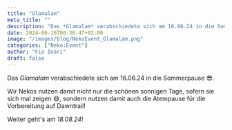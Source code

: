 ```yaml
---
title: "Glamalam"
meta_title: ""
description: "Das *Glamalam* verabschiedete sich am 16.06.24 in die Sommerpause"
date: 2024-06-16T00:38:47+02:00
image: "/images/blog/NekoEvent_Glamalam.png"
categories: ["Neko:Event"]
author: "Fio Inari"
draft: false
---
```


Das *Glamalam* verabschiedete sich am 16.06.24 in die Sommerpause :sunglasses:.

Wir Nekos nutzen damit nicht nur die schönen sonnigen Tage, sofern sie sich mal zeigen :sweat_smile:, 
sondern nutzen damit auch die Atempause für die Vorbereitung auf Dawntrail!

Weiter geht's am *18.08.24*!
